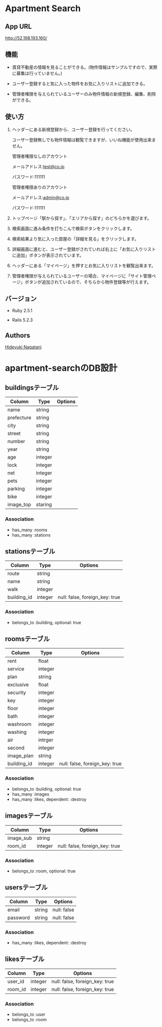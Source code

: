 # Apartment Search

## App URL
http://52.198.193.160/

## 機能
* 賃貸不動産の情報を見ることができる。(物件情報はサンプルですので、実際に募集は行っていません。)  
  
* ユーザー登録すると気に入った物件をお気に入りリストに追加できる。  
  
* 管理者権限を与えられているユーザーのみ物件情報の新規登録、編集、削除ができる。  
  

## 使い方
1. ヘッダーにある新規登録から、ユーザー登録を行ってください。  
  
   ユーザー登録無しでも物件情報は観覧できますが、いいね機能が使用出来ません。  
  
   管理者権限なしのアカウント  
  
   メールアドレス:test@co.jp  
  
   パスワード:111111  
  
   管理者権限ありのアカウント  
  
   メールアドレス:admin@co.jp  
  
   パスワード:111111
  
2. トップページ「駅から探す」、「エリアから探す」のどちらかを選びます。  
  
3. 検索画面に進み条件を打ちこんで検索ボタンをクリックします。  
  
4. 検索結果より気に入った部屋の「詳細を見る」をクリックします。  
  
5. 詳細画面に進むと、ユーザー登録がされていれば右上に「お気に入りリストに追加」ボタンが表示されています。  
  
6. ヘッダーにある「マイページ」を押すとお気に入りリストを観覧出来ます。  
  
7. 管理者権限が与えられているユーザーの場合、マイページに「サイト管理ページ」ボタンが追加されているので、そちらから物件登録等が行えます。  

## バージョン
* Ruby 2.5.1  
  
* Rails 5.2.3  


## Authors
[Hideyuki Nagatani](https://github.com/hide0902)

# apartment-searchのDB設計

## buildingsテーブル
|Column|Type|Options|
|------|----|-------|
|name|string||
|prefecture|string||
|city|string||
|street|string||
|number|string||
|year|string||
|age|integer||
|lock|integer||
|net|integer||
|pets|integer||
|parking|integer||
|bike|integer||
|image_top|staring||
### Association
- has_many :rooms
- has_many :stations

## stationsテーブル
|Column|Type|Options|
|------|----|-------|
|route|string||
|name|string||
|walk|integer||
|building_id|integer|null: false, foreign_key: true|
### Association
- belongs_to :building, optional: true

## roomsテーブル
|Column|Type|Options|
|------|----|-------|
|rent|float||
|service|integer||
|plan|string||
|exclusive|float||
|security|integer||
|key|integer||
|floor|integer||
|bath|integer||
|washroom|integer||
|washing|integer||
|air|intrger||
|second|integer|
|image_plan|string||
|building_id|integer|null: false, foreign_key: true|
### Association
- belongs_to :building, optional: true
- has_many :images
- has_many :likes, dependent: :destroy

## imagesテーブル
|Column|Type|Options|
|------|----|-------|
|image_sub|string||
|room_id|integer|null: false, foreign_key: true|
### Association
- belongs_to :room, optional: true

## usersテーブル
|Column|Type|Options|
|------|----|-------|
|email|string|null: false|
|password|string|null: false|
### Association
- has_many :likes, dependent: :destroy

## likesテーブル
|Column|Type|Options|
|------|----|-------|
|user_id|integer|null: false, foreign_key: true|
|room_id|integer|null: false, foreign_key: true|
### Association
- belongs_to :user
- belongs_to :room
